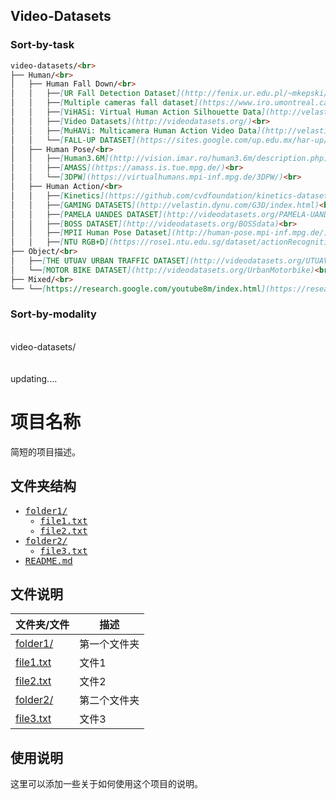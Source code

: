 ## Video-Datasets

### Sort-by-task

```markdown
video-datasets/<br>
├── Human/<br>
│   ├── Human Fall Down/<br>
│   │   ├──[UR Fall Detection Dataset](http://fenix.ur.edu.pl/~mkepski/ds/uf.html)<br>
│   │   ├──[Multiple cameras fall dataset](https://www.iro.umontreal.ca/~labimage/Dataset/)<br>
│   │   ├──[ViHASi: Virtual Human Action Silhouette Data](http://velastin.dynu.com/VIHASI/)<br>
│   │   ├──[Video Datasets](http://videodatasets.org/)<br>
│   │   ├──[MuHAVi: Multicamera Human Action Video Data](http://velastin.dynu.com/MuHAVi-MAS/)<br>
│   │   └──[FALL-UP DATASET](https://sites.google.com/up.edu.mx/har-up/)[Github](https://github.com/jpnm561/HAR-UP)<br>
│   ├── Human Pose/<br>
│   │   ├──[Human3.6M](http://vision.imar.ro/human3.6m/description.php)<br>
│   │   ├──[AMASS](https://amass.is.tue.mpg.de/)<br>
│   │   └──[3DPW](https://virtualhumans.mpi-inf.mpg.de/3DPW/)<br>
│   ├── Human Action/<br>
│   │   ├──[Kinetics](https://github.com/cvdfoundation/kinetics-dataset)<br>
│   │   ├──[GAMING DATASETS](http://velastin.dynu.com/G3D/index.html)<br>
│   │   ├──[PAMELA UANDES DATASET](http://videodatasets.org/PAMELA-UANDES)<br>
│   │   ├──[BOSS DATASET](http://videodatasets.org/BOSSdata)<br>
│   │   ├──[MPII Human Pose Dataset](http://human-pose.mpi-inf.mpg.de/)<br>
│   │   ├──[NTU RGB+D](https://rose1.ntu.edu.sg/dataset/actionRecognition/)[Github](https://github.com/shahroudy/NTURGB-D)<br>
├── Object/<br>
│   ├──[THE UTUAV URBAN TRAFFIC DATASET](http://videodatasets.org/UTUAV)<br>
│   └──[MOTOR BIKE DATASET](http://videodatasets.org/UrbanMotorbike)<br>
├── Mixed/<br>
└── └──[https://research.google.com/youtube8m/index.html](https://research.google.com/youtube8m/index.html)<br>
```

### Sort-by-modality
<br>
video-datasets/<br>
<br><br>
updating....

# 项目名称

简短的项目描述。

## 文件夹结构

<div style="font-family:monospace;">
  <ul>
    <li><a href="https://github.com/your-repo/folder1">folder1/</a>
      <ul>
        <li><a href="https://github.com/your-repo/folder1/file1.txt">file1.txt</a></li>
        <li><a href="https://github.com/your-repo/folder1/file2.txt">file2.txt</a></li>
      </ul>
    </li>
    <li><a href="https://github.com/your-repo/folder2">folder2/</a>
      <ul>
        <li><a href="https://github.com/your-repo/folder2/file3.txt">file3.txt</a></li>
      </ul>
    </li>
    <li><a href="https://github.com/your-repo/README.md">README.md</a></li>
  </ul>
</div>

## 文件说明

| 文件夹/文件           | 描述           |
|-----------------------|----------------|
| <a href="https://github.com/your-repo/folder1">folder1/</a>      | 第一个文件夹   |
| <a href="https://github.com/your-repo/folder1/file1.txt">file1.txt</a> | 文件1        |
| <a href="https://github.com/your-repo/folder1/file2.txt">file2.txt</a> | 文件2        |
| <a href="https://github.com/your-repo/folder2">folder2/</a>      | 第二个文件夹   |
| <a href="https://github.com/your-repo/folder2/file3.txt">file3.txt</a> | 文件3        |

## 使用说明

这里可以添加一些关于如何使用这个项目的说明。



